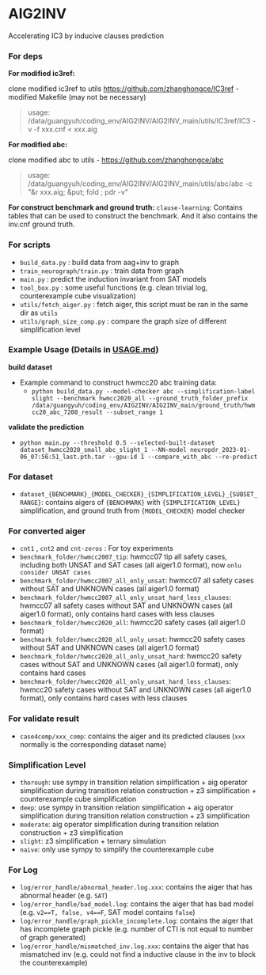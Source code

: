 # AIG2INV

Accelerating IC3 by inducive clauses prediction

### For deps

**For modified ic3ref:**

clone modified ic3ref to utils
https://github.com/zhanghongce/IC3ref - modified Makefile (may not be necessary)

> usage: /data/guangyuh/coding_env/AIG2INV/AIG2INV_main/utils/IC3ref/IC3 -v -f xxx.cnf < xxx.aig

**For modified abc:**

clone modified abc to utils - https://github.com/zhanghongce/abc

> usage: /data/guangyuh/coding_env/AIG2INV/AIG2INV_main/utils/abc/abc -c "&r xxx.aig; &put; fold ; pdr -v"

**For construct benchmark and ground truth:**
`clause-learning`: Contains tables that can be used to construct the benchmark. And it also contains the inv.cnf ground truth.

### For scripts
* `build_data.py` : build data from aag+inv to graph
* `train_neurograph/train.py` : train data from graph
* `main.py` : predict the induction invariant from SAT models
* `tool_box.py` : some useful functions (e.g. clean trivial log, counterexample cube visualization)
* `utils/fetch_aiger.py` : fetch aiger, this script must be ran in the same dir as `utils`
* `utils/graph_size_comp.py` : compare the graph size of different simplification level

### Example Usage (Details in [USAGE.md](./USAGE.md))
**build dataset**
* Example command to construct hwmcc20 abc training data:
    * `python build_data.py --model-checker abc --simplification-label slight --benchmark hwmcc2020_all --ground_truth_folder_prefix /data/guangyuh/coding_env/AIG2INV/AIG2INV_main/ground_truth/hwmcc20_abc_7200_result --subset_range 1`

**validate the prediction**
* `python main.py --threshold 0.5 --selected-built-dataset dataset_hwmcc2020_small_abc_slight_1 --NN-model neuropdr_2023-01-06_07:56:51_last.pth.tar --gpu-id 1 --compare_with_abc --re-predict`

### For dataset
* `dataset_{BENCHMARK}_{MODEL_CHECKER}_{SIMPLIFICATION_LEVEL}_{SUBSET_RANGE}`: contains aigers of `{BENCHMARK}` with `{SIMPLIFICATION_LEVEL}` simplification, and ground truth from `{MODEL_CHECKER}` model checker

### For converted aiger
* `cnt1` , `cnt2` and `cnt-zeros` : For toy experiments
* `benchmark_folder/hwmcc2007_tip`: hwmcc07 tip all safety cases, including both UNSAT and SAT cases (all aiger1.0 format), now `onlu consider UNSAT cases`
* `benchmark_folder/hwmcc2007_all_only_unsat`: hwmcc07 all safety cases without SAT and UNKNOWN cases (all aiger1.0 format)
* `benchmark_folder/hwmcc2007_all_only_unsat_hard_less_clauses`: hwmcc07 all safety cases without SAT and UNKNOWN cases (all aiger1.0 format), only contains hard cases with less clauses
* `benchmark_folder/hwmcc2020_all`: hwmcc20 safety cases (all aiger1.0 format)
* `benchmark_folder/hwmcc2020_all_only_unsat`: hwmcc20 safety cases without SAT and UNKNOWN cases (all aiger1.0 format)
* `benchmark_folder/hwmcc2020_all_only_unsat_hard`: hwmcc20 safety cases without SAT and UNKNOWN cases (all aiger1.0 format), only contains hard cases
* `benchmark_folder/hwmcc2020_all_only_unsat_hard_less_clauses`: hwmcc20 safety cases without SAT and UNKNOWN cases (all aiger1.0 format), only contains hard cases with less clauses

### For validate result
* `case4comp/xxx_comp`: contains the aiger and its predicted clauses (`xxx` normally is the corresponding dataset name)

### Simplification Level
* `thorough`: use sympy in transition relation simplification + aig operator simplification during transition relation construction + z3 simplification + counterexample cube simplification
* `deep`: use sympy in transition relation simplification + aig operator simplification during transition relation construction + z3 simplification
* `moderate`: aig operator simplification during transition relation construction + z3 simplification
* `slight`: z3 simplification + ternary simulation
* `naive`: only use sympy to simplify the counterexample cube

### For Log
* `log/error_handle/abnormal_header.log.xxx`: contains the aiger that has abnormal header (e.g. `SAT`)
* `log/error_handle/bad_model.log`: contains the aiger that has bad model (e.g. `v2==T, false, v4==F`, SAT model contains `false`)
* `log/error_handle/graph_pickle_incomplete.log`: contains the aiger that has incomplete graph pickle (e.g. number of CTI is not equal to number of graph generated)
* `log/error_handle/mismatched_inv.log.xxx`: contains the aiger that has mismatched inv (e.g. could not find a inductive clause in the inv to block the counterexample)